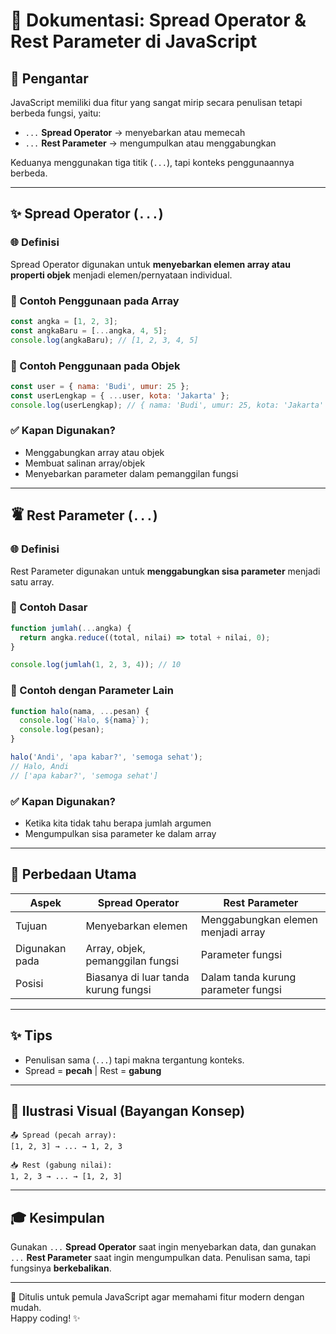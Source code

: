 # 📘 Dokumentasi: Spread Operator & Rest Parameter di JavaScript

## 📌 Pengantar

JavaScript memiliki dua fitur yang sangat mirip secara penulisan tetapi berbeda fungsi, yaitu:

- `...` **Spread Operator** → menyebarkan atau memecah
- `...` **Rest Parameter** → mengumpulkan atau menggabungkan

Keduanya menggunakan tiga titik (`...`), tapi konteks penggunaannya berbeda.

---

## ✨ Spread Operator (`...`)

### 🌐 Definisi
Spread Operator digunakan untuk **menyebarkan elemen array atau properti objek** menjadi elemen/pernyataan individual.

### 🔎 Contoh Penggunaan pada Array
```javascript
const angka = [1, 2, 3];
const angkaBaru = [...angka, 4, 5];
console.log(angkaBaru); // [1, 2, 3, 4, 5]
```

### 🔎 Contoh Penggunaan pada Objek
```javascript
const user = { nama: 'Budi', umur: 25 };
const userLengkap = { ...user, kota: 'Jakarta' };
console.log(userLengkap); // { nama: 'Budi', umur: 25, kota: 'Jakarta' }
```

### ✅ Kapan Digunakan?
- Menggabungkan array atau objek
- Membuat salinan array/objek
- Menyebarkan parameter dalam pemanggilan fungsi

---

## 🩑 Rest Parameter (`...`)

### 🌐 Definisi
Rest Parameter digunakan untuk **menggabungkan sisa parameter** menjadi satu array.

### 🔎 Contoh Dasar
```javascript
function jumlah(...angka) {
  return angka.reduce((total, nilai) => total + nilai, 0);
}

console.log(jumlah(1, 2, 3, 4)); // 10
```

### 📅 Contoh dengan Parameter Lain
```javascript
function halo(nama, ...pesan) {
  console.log(`Halo, ${nama}`);
  console.log(pesan);
}

halo('Andi', 'apa kabar?', 'semoga sehat');
// Halo, Andi
// ['apa kabar?', 'semoga sehat']
```

### ✅ Kapan Digunakan?
- Ketika kita tidak tahu berapa jumlah argumen
- Mengumpulkan sisa parameter ke dalam array

---

## 🤔 Perbedaan Utama

| Aspek              | Spread Operator                    | Rest Parameter                      |
|--------------------|-------------------------------------|--------------------------------------|
| Tujuan             | Menyebarkan elemen                 | Menggabungkan elemen menjadi array  |
| Digunakan pada     | Array, objek, pemanggilan fungsi   | Parameter fungsi                    |
| Posisi             | Biasanya di luar tanda kurung fungsi | Dalam tanda kurung parameter fungsi |

---

## ✨ Tips

- Penulisan sama (`...`) tapi makna tergantung konteks.
- Spread = **pecah** | Rest = **gabung**

---

## 🎨 Ilustrasi Visual (Bayangan Konsep)

```
📤 Spread (pecah array):
[1, 2, 3] → ... → 1, 2, 3

📥 Rest (gabung nilai):
1, 2, 3 → ... → [1, 2, 3]
```

---

## 🎓 Kesimpulan

Gunakan `...` **Spread Operator** saat ingin menyebarkan data, dan gunakan `...` **Rest Parameter** saat ingin mengumpulkan data. Penulisan sama, tapi fungsinya **berkebalikan**.

---

📄 Ditulis untuk pemula JavaScript agar memahami fitur modern dengan mudah.  
Happy coding! ✨
